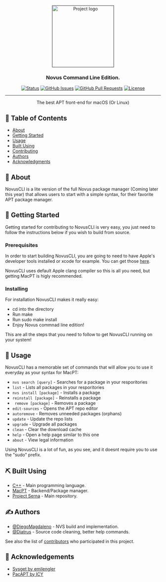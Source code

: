 <p align="center">
  <a href="" rel="noopener">
 <img width=200px height=200px src="https://i.imgur.com/hKwFkEZ.png" alt="Project logo"></a>
</p>

<h3 align="center">Novus Command Line Edition.</h3>

<div align="center">

  [![Status](https://img.shields.io/badge/status-active-success.svg)]() 
  [![GitHub Issues](https://img.shields.io/github/issues/kylelobo/The-Documentation-Compendium.svg)](https://github.com/kylelobo/The-Documentation-Compendium/issues)
  [![GitHub Pull Requests](https://img.shields.io/github/issues-pr/kylelobo/The-Documentation-Compendium.svg)](https://github.com/kylelobo/The-Documentation-Compendium/pulls)
  [![License](https://img.shields.io/github/license/DiegoMagdaIeno/NovusCommnadLineEdition.svg?style=flat-square)](/LICENSE)

</div>

---

<p align="center"> The best APT front-end for macOS (Or Linux)
    <br> 
</p>

## 📝 Table of Contents
- [About](#about)
- [Getting Started](#getting_started)
- [Usage](#usage)
- [Built Using](#built_using)
- [Contributing](../CONTRIBUTING.md)
- [Authors](#authors)
- [Acknowledgments](#acknowledgement)

## 🧐 About <a name = "about"></a>
NovusCLI is a lite version of the full Novus package manager (Coming later this year) that allows users to start with a simple syntax, for their favorite APT package manager.

## 🏁 Getting Started <a name = "getting_started"></a>
Getting started for contributing to NovusCLI is very easy, you just need to follow the instructions below if you wish to build from source.

### Prerequisites
In order to start building NovusCLI, you are going to need to have Apple's developer tools installed or xcode for example. You can get those [here](https://developer.apple.com/xcode/).

NovusCLI uses default Apple clang compiler so this is all you need, but getting MacPT is higly recommended.

### Installing

For installation NovusCLI makes it really easy:

* cd into the directory
* Run make 
* Run sudo make install
* Enjoy Novus commnad line edition!

This are all the steps that you need to follow to get NovusCLI running on your system!

## 🎈 Usage <a name="usage"></a>
NovusCLI has a memorable set of commands that will allow you to use it everyday as your syntax for MacPT:

* ```nvs search [query]``` - Searches for a package in your resporitories
* ```list```  - Lists all packages in your resporitories
* ```nvs install [package]``` - Installs a package 
* ```reinstall [package]``` - Reinstalls a package
* ``` remove [package]``` - Removes a package
* ```edit-sources``` - Opens the APT repo editor
* ```autoremove``` - Removes unneeded packages (orphans)
* ```update``` - Update the repo lists
* ```upgrade``` - Upgrade all packages
* ```clean``` - Clear the download cache
* ```help``` - Open a help page similar to this one
* ```about``` - View legal information

Using NovusCLI is a lot of fun, as you see, and it doesnt require you to use the "sudo" prefix.

## ⛏️ Built Using <a name = "built_using"></a>
- [C++](http://www.cplusplus.com/) - Main programming language.
- [MacPT](https://github.com/DiegoMagdaIeno/MacPT) - Backend/Package manager.
- [Project Serna](https://sernarepo.com/) - Main repository.

## ✍️ Authors <a name = "authors"></a>
- [@DiegoMagdaleno](https://github.com/DiegoMagdaIeno) - NVS build and implementation.
- [@Diatrus](https://github.com/Diatrus) - Source code cleaning, better help commands.

See also the list of [contributors](https://github.com/kylelobo/The-Documentation-Compendium/contributors) who participated in this project.

## 🎉 Acknowledgements <a name = "acknowledgement"></a>
- [Sysget by emilengler](https://github.com/emilengler/sysget) 
- [PacAPT by ICY](https://github.com/icy/pacapt)
